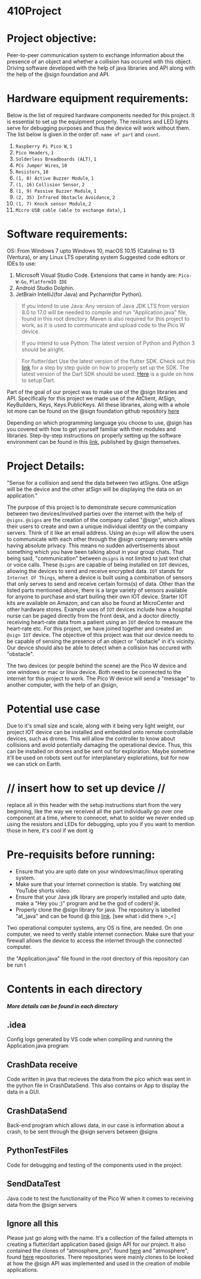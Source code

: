 # 410Project

# Project objective:
Peer-to-peer communication system to exchange information about
the presence of an object and whether a collision has occured
with this object. Driving software developed with the help of
java libraries and API along with the help of the @sign foundation and API.

# Hardware equipment requirements: 
Below is the list of required hardware components needed for this project.
It is essential to set up the equipment properly. The resistors and LED lights
serve for debugging purposes and thus the device will work without them.
The list below is given in the order of: `name of part` and `count`.

1.  `Raspberry Pi Pico W`, `1`
2.  `Pico Headers`, `1`
3.  `Solderless Breadboards (ALT)`, `1`      
4.  `PCs Jumper Wires`, `10`
5.  `Resistors`, `10`
6.  `(1, 8) Active Buzzer Module`, `1`
7.  `(1, 16)` `Collision Sensor`, `2`
8.  `(1, 9) Passive Buzzer Module`, `1`
9.  `(2, 35) Infrared Obstacle Avoidance`, `2`    
10. `(1, 7) Knock sensor Module`, `2`	
11. `Micro USB cable (able to exchange data)`, `1`

# Software requirements: 

OS: From Windows 7 upto Windows 10, macOS 10.15 (Catalina) to 13 (Ventura), or any Linux LTS operating system
Suggested code editors or IDEs to use:
1. Microsoft Visual Studio Code.
Extensions that came in handy are: `Pico-W-Go`, `PlatformIO IDE`
2. Android Studio Dolphin.
3. JetBrain IntelliJ(for Java) and Pycharm(for Python).

> If you intend to use Java:
Any version of Java JDK LTS from version 8.0 to 17.0 will be needed to compile and run "Application.java" file, found in this root directory.
Maven is also required for this project to work, as it is used to communicate and upload code to the Pico W device.

> If you intend to use Python:
The latest version of Python and Python 3 should be alright.

> For flutter/dart
Use the latest version of the flutter SDK. Check out this [link](https://docs.flutter.dev/get-started/install)
for a step by step guide on how to properly set up the SDK.
The latest version of the Dart SDK should be used. [Here](https://dart.dev/get-dart) is a guide on how to setup Dart.

Part of the goal of our project was to make use of the @sign libraries and API. Specifically for this project we made use of the 
AtClient, AtSign, KeyBuilders, Keys, Keys.PublicKeys.
All these libraries, along with a whole lot more can be found on the @sign foundation github repository [here](https://github.com/atsign-foundation/)

Depending on which programming language you choose to use, @sign has you covered with how to get yourself familiar with their modules and libraries.
Step-by-step instructions on properly setting up the software environment can be found in this [link](https://docs.atsign.com/), published by @sign themselves.

# Project Details:
"Sense for a collision and send the data between two atSigns.
One atSign will be the device and the other atSign will 
be displaying the data on an application."

The purpose of this project is to demonstrate secure communication between two devices/involved parties over the internet with the help of `@signs`.
`@signs` are the creation of the company called "@sign", which allows their users to create and own a unique individual identity on the company servers.
Think of it like an email address. Using an `@sign` will allow the users to communicate with each other through 
the @sign company servers while having absolute privacy. This means no sudden advertisements about something which you have been talking about in your group chats.
That being said, "communication" between `@signs` is not limited to just text chat or voice calls. These `@signs` are capable of being installed on `IOT` devices, allowing the devices to send and receive encrypted data. `IOT` stands for `Internet Of Things`, where a device is built using
a combination of sensors that only serves to send and receive certain forms(s) of data. Other than the listed parts mentioned above,
there is a large variety of sensors available for anyone to purchase and start builing their own IOT device. Starter IOT kits are available on Amazon,
and can also be found at MicroCenter and other hardware stores. Example uses of `IOT` devices include how a hospital nurse can be paged directly from 
the front desk, and a doctor directly receiving heart-rate data from a patient using an `IOT` device to measure the heart-rate etc. 
For this project, we have joined together and created an `@sign IOT` device. The objective of this project was that our device needs to be 
capable of sensing the presence of an object or "obstacle" in it's vicinity. Our device should also be able to detect when a collision has
occured with "obstacle".

The two devices (or people behind the scene) are the Pico W device and one windows or mac or linux device.
Both need to be connected to the internet for this project to work.
The Pico W device will send a "message" to another computer, with the help of an @sign,

# Potential use case

Due to it's small size and scale, along with it being very light weight, our project IOT device can be installed and embedded onto 
remote controllable devices, such as drones. This will allow the controller to know about collisions and avoid potentially damaging the 
operational device. Thus, this can be installed on drones and be sent out for exploration. Maybe sometime it'll be used on robots sent out
for interplanetary explorations, but for now we can stick on Earth.

# // insert how to set up device //
replace all in this header with the setup instructions
start from the very beginning, like the way we received
all the part individually
go over one component at a time, where to connecet, what to solder
we never ended up using the resistors and LEDs for debugging, upto
you if you want to mention those in here, it's cool if we dont ig

# Pre-requisits before running:
* Ensure that you are upto date on your windows/mac/linux operating system.
* Make sure that your internet connection is stable. Try watching `ONE` YouTube shorts video.
* Ensure that your Java jdk library are properly installed and upto date,
make a "Hey you ;)" program and be the god of coders! jk.
* Properly clone the @sign library for java. The repository is labelled "at_java"
and can be found @ this [link](https://github.com/atsign-foundation/at_java). [see what i did there >_<]

Two operational computer systems, any OS is fine, are needed.
On one computer, we need to verify stable internet connection.
Make sure that your firewall allows the device to access the internet
through the connected computer.


the "Application.java" file found in the 
root directory of this repository can be run t

# Contents in each directory
##### More details can be found in each directory

## .idea
Config logs generated by VS code when compiling and running the Application.java program

## CrashData receive
Code written in java that recieves the data from the pico which was sent in the python file in CrashDataSend. This also contains or App to display the data in a GUI.

## CrashDataSend
Back-end program which allows data, in our case is information about a crash, to be sent through the @sign servers between @signs

## PythonTestFiles
Code for debugging and testing of the components used in the project. 

## SendDataTest
Java code to test the functionality of the Pico W when it comes to receiving data from the @sign servers

## Ignore all this
Please just go along with the name. It's a collection of the failed attempts in creating a flutter/dart application based @sign API
for our project. It also contained the clones of "atmosphere_pro", found [here](https://github.com/atsign-foundation/atmosphere_pro)
and "atmosphere", found [here](https://github.com/atsign-foundation/atmosphere) repositories. There repositories were mainly clones
to be looked at how the @sign API was implemented and used in the creation of mobile applications. 

